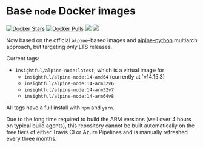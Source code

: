# Base `node` Docker images

[![Docker Stars](https://img.shields.io/docker/stars/insightful/alpine-node.svg)](https://hub.docker.com/r/insightful/alpine-node)
[![Docker Pulls](https://img.shields.io/docker/pulls/insightful/alpine-node.svg)](https://hub.docker.com/r/insightful/alpine-node)
[![](https://images.microbadger.com/badges/image/insightful/alpine-node.svg)](https://microbadger.com/images/insightful/alpine-node "Get your own image badge on microbadger.com")
[![](https://images.microbadger.com/badges/version/insightful/alpine-node.svg)](https://microbadger.com/images/insightful/alpine-node "Get your own version badge on microbadger.com")

Now based on the official `alpine`-based images and [alpine-python](https://github.com/insightfulsystems/alpine-python) multiarch approach, but targeting _only_ LTS releases.

Current tags:

* `insightful/alpine-node:latest`, which is a virtual image for
	* `insightful/alpine-node:14-amd64` (currently at `v14.15.3)
	* `insightful/alpine-node:14-arm32v6`
	* `insightful/alpine-node:14-arm32v7`
	* `insightful/alpine-node:14-arm64v8`

All tags have a full install with `npm` and `yarn`.

Due to the long time required to build the ARM versions (well over 4 hours on typical build agents), this repository cannot be built automatically on the free tiers of either Travis CI or Azure Pipelines and is manually refreshed every three months. 

